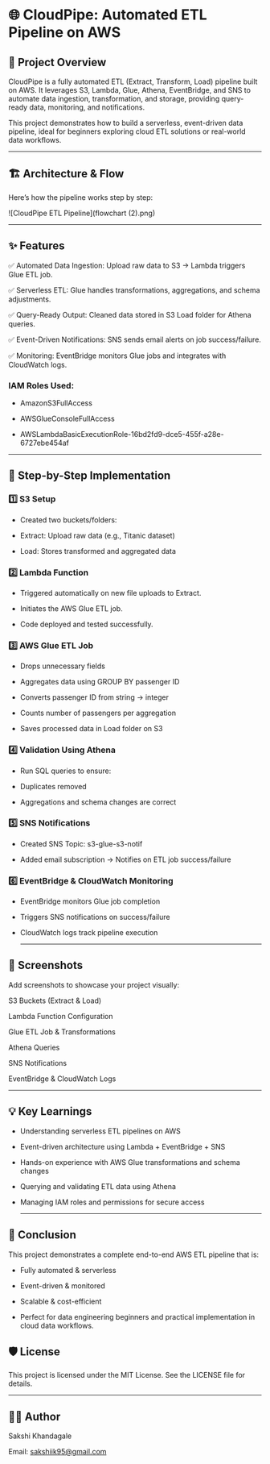 # 🌐 CloudPipe: Automated ETL Pipeline on AWS

## 🚀 Project Overview

CloudPipe is a fully automated ETL (Extract, Transform, Load) pipeline built on AWS. It leverages S3, Lambda, Glue, Athena, EventBridge, and SNS to automate data ingestion, transformation, and storage, providing query-ready data, monitoring, and notifications.

This project demonstrates how to build a serverless, event-driven data pipeline, ideal for beginners exploring cloud ETL solutions or real-world data workflows.

---

## 🏗 Architecture & Flow

Here’s how the pipeline works step by step:

![CloudPipe ETL Pipeline](flowchart (2).png)

---

## ✨ Features

✅ Automated Data Ingestion: Upload raw data to S3 → Lambda triggers Glue ETL job.

✅ Serverless ETL: Glue handles transformations, aggregations, and schema adjustments.

✅ Query-Ready Output: Cleaned data stored in S3 Load folder for Athena queries.

✅ Event-Driven Notifications: SNS sends email alerts on job success/failure.

✅ Monitoring: EventBridge monitors Glue jobs and integrates with CloudWatch logs.

### IAM Roles Used:

- AmazonS3FullAccess

- AWSGlueConsoleFullAccess

- AWSLambdaBasicExecutionRole-16bd2fd9-dce5-455f-a28e-6727ebe454af

---

## 📝 Step-by-Step Implementation

### 1️⃣ S3 Setup

- Created two buckets/folders:

- Extract: Upload raw data (e.g., Titanic dataset)

- Load: Stores transformed and aggregated data

### 2️⃣ Lambda Function

- Triggered automatically on new file uploads to Extract.

- Initiates the AWS Glue ETL job.

- Code deployed and tested successfully.

### 3️⃣ AWS Glue ETL Job

- Drops unnecessary fields

- Aggregates data using GROUP BY passenger ID

- Converts passenger ID from string → integer

- Counts number of passengers per aggregation

- Saves processed data in Load folder on S3

### 4️⃣ Validation Using Athena

- Run SQL queries to ensure:

- Duplicates removed

- Aggregations and schema changes are correct

### 5️⃣ SNS Notifications

- Created SNS Topic: s3-glue-s3-notif

- Added email subscription → Notifies on ETL job success/failure

### 6️⃣ EventBridge & CloudWatch Monitoring

- EventBridge monitors Glue job completion

- Triggers SNS notifications on success/failure

- CloudWatch logs track pipeline execution

  ---

## 📸 Screenshots

Add screenshots to showcase your project visually:

S3 Buckets (Extract & Load)

Lambda Function Configuration

Glue ETL Job & Transformations

Athena Queries

SNS Notifications

EventBridge & CloudWatch Logs

---

## 💡 Key Learnings

- Understanding serverless ETL pipelines on AWS

- Event-driven architecture using Lambda + EventBridge + SNS

- Hands-on experience with AWS Glue transformations and schema changes

- Querying and validating ETL data using Athena

- Managing IAM roles and permissions for secure access

  ---

## 📌 Conclusion

This project demonstrates a complete end-to-end AWS ETL pipeline that is:

- Fully automated & serverless

- Event-driven & monitored

- Scalable & cost-efficient

- Perfect for data engineering beginners and practical implementation in cloud data workflows.


## 🛡 License

This project is licensed under the MIT License. See the LICENSE file for details.

---

## 👩‍💻 Author

Sakshi Khandagale

Email: sakshiik95@gmail.com

